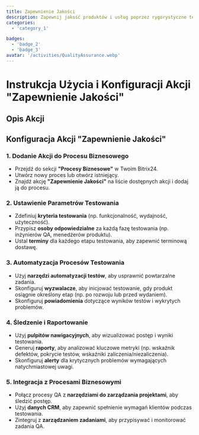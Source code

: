 ```yaml
---
title: Zapewnienie Jakości
description: Zapewnij jakość produktów i usług poprzez rygorystyczne testowanie.
categories:
  - 'category_1'

badges:
  - 'badge_2'
  - 'badge_3'
avatar: '/activities/QualityAssurance.webp'
---
```

# Instrukcja Użycia i Konfiguracji Akcji "Zapewnienie Jakości"

## Opis Akcji

## **Konfiguracja Akcji "Zapewnienie Jakości"**

### 1. Dodanie Akcji do Procesu Biznesowego
- Przejdź do sekcji **"Procesy Biznesowe"** w Twoim Bitrix24.
- Utwórz nowy proces lub otwórz istniejący.
- Znajdź akcję **"Zapewnienie Jakości"** na liście dostępnych akcji i dodaj ją do procesu.

### 2. Ustawienie Parametrów Testowania
- Zdefiniuj **kryteria testowania** (np. funkcjonalność, wydajność, użyteczność).
- Przypisz **osoby odpowiedzialne** za każdą fazę testowania (np. inżynierów QA, menedżerów produktu).
- Ustal **terminy** dla każdego etapu testowania, aby zapewnić terminową dostawę.

### 3. Automatyzacja Procesów Testowania
- Użyj **narzędzi automatyzacji testów**, aby usprawnić powtarzalne zadania.
- Skonfiguruj **wyzwalacze**, aby inicjować testowanie, gdy produkt osiągnie określony etap (np. po rozwoju lub przed wydaniem).
- Skonfiguruj **powiadomienia** dotyczące wyników testów i wykrytych problemów.

### 4. Śledzenie i Raportowanie
- Użyj **pulpitów nawigacyjnych**, aby wizualizować postęp i wyniki testowania.
- Generuj **raporty**, aby analizować kluczowe metryki (np. wskaźnik defektów, pokrycie testów, wskaźniki zaliczenia/niezaliczenia).
- Skonfiguruj **alerty** dla krytycznych problemów wymagających natychmiastowej uwagi.

### 5. Integracja z Procesami Biznesowymi
- Połącz procesy QA z **narzędziami do zarządzania projektami**, aby śledzić postęp.
- Użyj **danych CRM**, aby zapewnić spełnienie wymagań klientów podczas testowania.
- Zintegruj z **zarządzaniem zadaniami**, aby przypisywać i monitorować zadania QA.